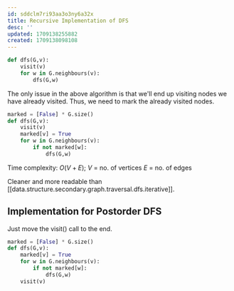 ```yaml
---
id: sddclm7ri93aa3o3ny6a32x
title: Recursive Implementation of DFS
desc: ''
updated: 1709138255882
created: 1709138098108
---
```



```python
def dfs(G,v):
    visit(v)
    for w in G.neighbours(v):
        dfs(G,w)
```

The only issue in the above algorithm is that we'll end up visiting nodes we have already visited. Thus, we need to mark the already visited nodes.

```python
marked = [False] * G.size()
def dfs(G,v):
    visit(v)
    marked[v] = True
    for w in G.neighbours(v):
        if not marked[w]:
            dfs(G,w)
```

Time complexity: $O(V+E)$;
$V$ = no. of vertices
$E$ = no. of edges

Cleaner and more readable than [[data.structure.secondary.graph.traversal.dfs.iterative]].

## Implementation for Postorder DFS

Just move the visit() call to the end.

```python
marked = [False] * G.size()
def dfs(G,v):
    marked[v] = True
    for w in G.neighbours(v):
        if not marked[w]:
            dfs(G,w)
    visit(v)
```